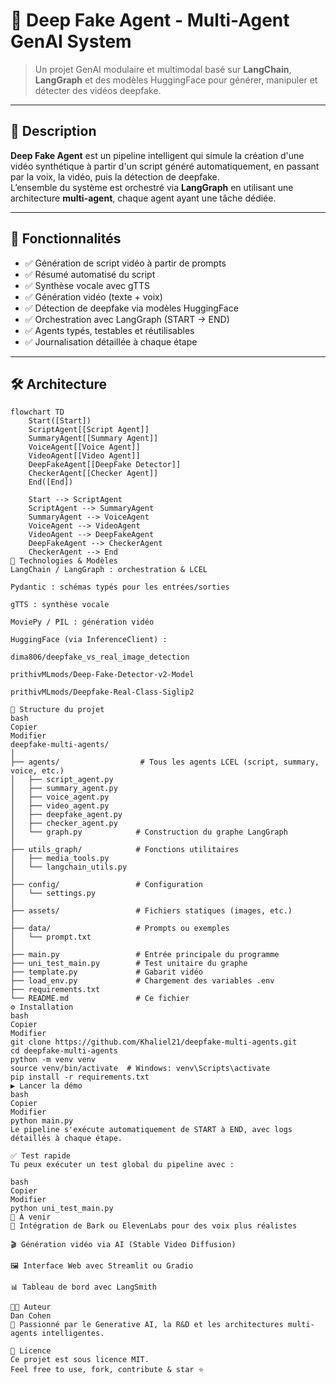 # 🧠 Deep Fake Agent - Multi-Agent GenAI System

> Un projet GenAI modulaire et multimodal basé sur **LangChain**, **LangGraph** et des modèles HuggingFace pour générer, manipuler et détecter des vidéos deepfake.

---

## 🚀 Description

**Deep Fake Agent** est un pipeline intelligent qui simule la création d'une vidéo synthétique à partir d'un script généré automatiquement, en passant par la voix, la vidéo, puis la détection de deepfake.  
L’ensemble du système est orchestré via **LangGraph** en utilisant une architecture **multi-agent**, chaque agent ayant une tâche dédiée.

---

## 🧩 Fonctionnalités

- ✅ Génération de script vidéo à partir de prompts
- ✅ Résumé automatisé du script
- ✅ Synthèse vocale avec gTTS
- ✅ Génération vidéo (texte + voix)
- ✅ Détection de deepfake via modèles HuggingFace
- ✅ Orchestration avec LangGraph (START → END)
- ✅ Agents typés, testables et réutilisables
- ✅ Journalisation détaillée à chaque étape

---

## 🛠️ Architecture

```mermaid
flowchart TD
    Start([Start])
    ScriptAgent[[Script Agent]]
    SummaryAgent[[Summary Agent]]
    VoiceAgent[[Voice Agent]]
    VideoAgent[[Video Agent]]
    DeepFakeAgent[[DeepFake Detector]]
    CheckerAgent[[Checker Agent]]
    End([End])

    Start --> ScriptAgent
    ScriptAgent --> SummaryAgent
    SummaryAgent --> VoiceAgent
    VoiceAgent --> VideoAgent
    VideoAgent --> DeepFakeAgent
    DeepFakeAgent --> CheckerAgent
    CheckerAgent --> End
🧠 Technologies & Modèles
LangChain / LangGraph : orchestration & LCEL

Pydantic : schémas typés pour les entrées/sorties

gTTS : synthèse vocale

MoviePy / PIL : génération vidéo

HuggingFace (via InferenceClient) :

dima806/deepfake_vs_real_image_detection

prithivMLmods/Deep-Fake-Detector-v2-Model

prithivMLmods/Deepfake-Real-Class-Siglip2

🧱 Structure du projet
bash
Copier
Modifier
deepfake-multi-agents/
│
├── agents/                  # Tous les agents LCEL (script, summary, voice, etc.)
│   ├── script_agent.py
│   ├── summary_agent.py
│   ├── voice_agent.py
│   ├── video_agent.py
│   ├── deepfake_agent.py
│   ├── checker_agent.py
│   └── graph.py            # Construction du graphe LangGraph
│
├── utils_graph/            # Fonctions utilitaires
│   ├── media_tools.py
│   └── langchain_utils.py
│
├── config/                 # Configuration
│   └── settings.py
│
├── assets/                 # Fichiers statiques (images, etc.)
│
├── data/                   # Prompts ou exemples
│   └── prompt.txt
│
├── main.py                 # Entrée principale du programme
├── uni_test_main.py        # Test unitaire du graphe
├── template.py             # Gabarit vidéo
├── load_env.py             # Chargement des variables .env
├── requirements.txt
└── README.md               # Ce fichier
⚙️ Installation
bash
Copier
Modifier
git clone https://github.com/Khaliel21/deepfake-multi-agents.git
cd deepfake-multi-agents
python -m venv venv
source venv/bin/activate  # Windows: venv\Scripts\activate
pip install -r requirements.txt
▶️ Lancer la démo
bash
Copier
Modifier
python main.py
Le pipeline s'exécute automatiquement de START à END, avec logs détaillés à chaque étape.

✅ Test rapide
Tu peux exécuter un test global du pipeline avec :

bash
Copier
Modifier
python uni_test_main.py
📌 À venir
🎤 Intégration de Bark ou ElevenLabs pour des voix plus réalistes

🎬 Génération vidéo via AI (Stable Video Diffusion)

🖼️ Interface Web avec Streamlit ou Gradio

📊 Tableau de bord avec LangSmith

🧑‍💻 Auteur
Dan Cohen
📍 Passionné par le Generative AI, la R&D et les architectures multi-agents intelligentes.

📝 Licence
Ce projet est sous licence MIT.
Feel free to use, fork, contribute & star ⭐